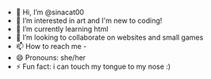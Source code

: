 - 👋 Hi, I’m @sinacat00
- 👀 I’m interested in art and I'm new to coding!
- 🌱 I’m currently learning html
- 💞️ I’m looking to collaborate on websites and small games
- 📫 How to reach me -
- 😄 Pronouns: she/her
- ⚡ Fun fact: i can touch my tongue to my nose :)

<!---
sinacat00/sinacat00 is a ✨ special ✨ repository because its `README.md` (this file) appears on your GitHub profile.
You can click the Preview link to take a look at your changes.
--->
